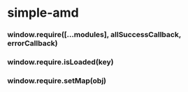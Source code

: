 # simple-amd
### window.require([...modules], allSuccessCallback, errorCallback)

### window.require.isLoaded(key)

### window.require.setMap(obj)